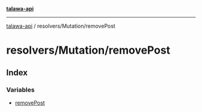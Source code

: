 [**talawa-api**](../../../README.md)

***

[talawa-api](../../../modules.md) / resolvers/Mutation/removePost

# resolvers/Mutation/removePost

## Index

### Variables

- [removePost](variables/removePost.md)
